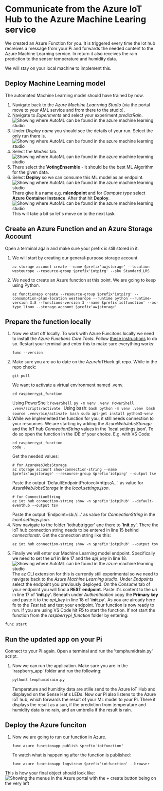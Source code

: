 # Communicate from the Azure IoT Hub to the Azure Machine Learing service

We created an Azure Function for you. It is triggered every time the Iot hub recreives a message from your Pi and forwards the needed content to the Azure Machine Learning service. In return it also receives the rain prediction to the sensor temperature and humidity data.

We will stay on your local machine to implement this.

## Deploy Machine Learning model
The automated Machine Learning model should have trained by now. 
1. Navigate back to the *Azure Machine Leanrning Studio* (via the portal move to your AML service and from there to the studio).
1. Navigate to *Experiments* and select your experiment *predictRain*.
    ![Showing where AutoML can be found in the azure machine learning studio](/images/04experiments.png) <br>
1. Under *Display name* you should see the details of your run. Select the only run there is.
    ![Showing where AutoML can be found in the azure machine learning studio](/images/04model.png) <br>
1. Select the *Models* tab. <br>
    ![Showing where AutoML can be found in the azure machine learning studio](/images/04modeltap.png) <br>
1. There select the **VotingEnsemble** - it should be the best ML Algorithm for the given data.
1. Select **Deploy** so we can consume this ML model as an endpoint. 
    ![Showing where AutoML can be found in the azure machine learning studio](/images/04deploy.png) <br>
    There give it a name e.g. **mlendpoint** and for *Compute type* select **Azure Container Instance**. After that hit **Deploy**. 
    ![Showing where AutoML can be found in the azure machine learning studio](/images/04deploy1.png) <br>
This will take a bit so let's move on to the next task.


## Create an Azure Function and an Azure Storage Account
Open a terminal again and make sure your prefix is still stored in it.
1. We will start by creating our general-purpose storage account.
    ```shell
    az storage account create --name $prefix'awjstorage' --location westeurope --resource-group $prefix'iotpirg' --sku Standard_LRS
    ```
1. We need to create an Azure function at this point. We are going to keep using Python.
    ```shell
    az functionapp create --resource-group $prefix'iotpirg' --consumption-plan-location westeurope --runtime python --runtime-version 3.8 --functions-version 3 --name $prefix'iotfunction' --os-type linux --storage-account $prefix'awjstorage'
    ```

## Prepare the function locally
1. Now we start off locally. To work with Azure Funcitons locally we need to install the *Azure Functions Core Tools*. Follow [these instructions](https://docs.microsoft.com/en-us/azure/azure-functions/functions-run-local?tabs=v3%2Cwindows%2Ccsharp%2Cportal%2Cbash%2Ckeda#v2) to do so.
    Restart your terminal and enter this to make sure everything works:
    ```shell
    func --version
    ```
1. Make sure you are uo to date on the *AzureIoTHack* git repo. While in the repo check:
    ```shell
    git pull
    ```
    We want to activate a virtual environment named .venv.
    ```shell
    cd raspberrypi_function
    ```
    Using PowerShell:
        ```PowerShell
        py -m venv .venv
        ```
        ```PowerShell
        .venv/scripts/activate
        ```
    Using bash:
        ```bash
        python -m venv .venv
        ```
        ```bash
        source .venv/bin/activate
        ```
        ```bash
        sudo apt-get install python3-venv
        ```
1. While we implemented the function for you, it still needs connection to your resources. We are starting by adding the *AzureWebJobsStorage* and the IoT hub *ConnectionString* values in the 'local.settings.json'. To do so open the function in the IDE of your choice. E.g. with VS Code:
    ```shell
    cd raspberrypi_function
    code .
    ```
    Get the needed values:
    ```shell
    # for AzureWebJobsStorage
    az storage account show-connection-string --name $prefix'awjstorage' --resource-group $prefix'iotpirg' --output tsv
    ```
    Paste the output 'DefaultEndpointProtocol=https;A...' as value for *AzureWebJobsStorage* in the *local.settings.json*.
    ```shell
    # for ConnectionString
    az iot hub connection-string show -n $prefix'iotpihub' --default-eventhub --output tsv
    ```
    Paste the output 'Endpoint=sb://...' as value for *ConnectionString* in the *local.settings.json*.
1. Now navigate to the folder 'iothubtrigger' ane there to '__init__.py'. There the IoT hub connection string needs to be entered in line 15 behind *connectionstr*.
    Get the connection string like this:
    ```shell
    az iot hub connection-string show -n $prefix'iotpihub' --output tsv
    ```
1. Finally we will enter our Machine Learning model endpoint.
    Specifically we need to set the *url* in line 17 and the *api_key* in line 18.
    ![Showing where AutoML can be found in the azure machine learning studio](/images/04basics.png) <br>
    The az CLI extension for this is currently still experimental so we need to navigate back to the *Azure Machine Learning studio*.
    Under *Endpoints* select the endpoint you previously deployed.
    On the *Consume* tab of your endpoint you will find a **REST endpoint**. Paste it's content to the *url* in line 17 of '__init__.py'.
    Beneath under *Authentication* copy the **Primary key** and paste it to the *api_key* in line 18 of '__init__.py'.
    As you are already here fo to the *Test* tab and test your endpoint.
Your function is now ready to run. If you are using VS Code hit **F5** to start the function. If not start the function from the *raspberrypi_function* folder by entering:
```shell
func start
```

## Run the updated app on your Pi
Connect to your Pi again. Open a terminal and run the 'temphumidrain.py' script.
1. Now we can run the application. Make sure you are in the 'raspberry_app' folder and run the following:
    ```bash
    python3 temphumidrain.py 
    ```
    Temperature and humidity data are stille send to the Azure IoT Hub and displayed on the Sense Hat's LEDs.
    Now our Pi also listens to the Azure IoT hub, which forwards the result of your ML model to your Pi. There it displays the result as a sun, if the prediction from temperature and humidity data is no rain, and an umbrella if the result is rain.

## Deploy the Azure funciton
1. Now we are going to run our function in Azure.
    ```shell
    func azure functionapp publish $prefix'iotfunction'
    ```
    To watch what is happening after the function is published:
    ```shell
    func azure functionapp logstream $prefix'iotfunction' --browser
    ```

This is how your final object should look like:
![Showing the menue in the Azure portal with the + create button being on the very left](/images/architecture.png)


